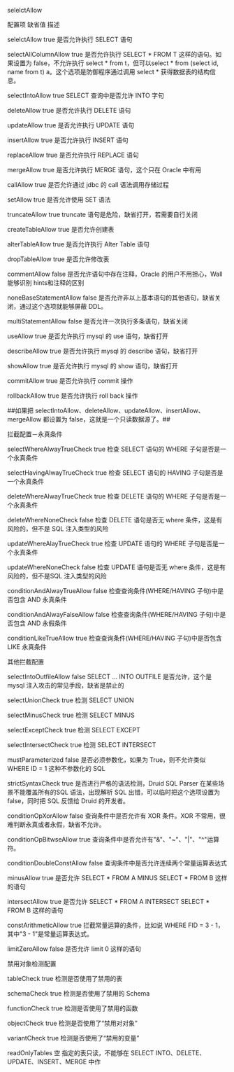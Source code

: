 <blacklist check="true">selelctAllow</blacklist>

配置项        缺省值        描述

selelctAllow        true        是否允许执行  SELECT 语句

selectAllColumnAllow        true        是否允许执行  SELECT * FROM T 这样的语句。如果设置为 false，不允许执行 select * from t，但可以select * from (select  id, name from t) a。这个选项是防御程序通过调用 select * 获得数据表的结构信息。

selectIntoAllow        true        SELECT  查询中是否允许 INTO 字句

deleteAllow        true        是否允许执行  DELETE 语句

updateAllow        true        是否允许执行  UPDATE 语句

insertAllow        true        是否允许执行  INSERT 语句

replaceAllow        true        是否允许执行  REPLACE 语句

mergeAllow        true        是否允许执行  MERGE 语句，这个只在 Oracle 中有用

callAllow        true        是否允许通过  jdbc 的 call 语法调用存储过程

setAllow        true        是否允许使用  SET 语法

truncateAllow        true        truncate  语句是危险，缺省打开，若需要自行关闭

createTableAllow        true        是否允许创建表

alterTableAllow        true        是否允许执行  Alter Table 语句

dropTableAllow        true        是否允许修改表

commentAllow        false        是否允许语句中存在注释，Oracle  的用户不用担心，Wall 能够识别 hints和注释的区别

noneBaseStatementAllow        false        是否允许非以上基本语句的其他语句，缺省关闭，通过这个选项就能够屏蔽  DDL。

multiStatementAllow        false        是否允许一次执行多条语句，缺省关闭

useAllow        true        是否允许执行  mysql 的 use 语句，缺省打开

describeAllow        true        是否允许执行  mysql 的 describe 语句，缺省打开

showAllow        true        是否允许执行  mysql 的 show 语句，缺省打开

commitAllow        true        是否允许执行  commit 操作

rollbackAllow        true        是否允许执行  roll back 操作

\##如果把  selectIntoAllow、deleteAllow、updateAllow、insertAllow、mergeAllow 都设置为  false，这就是一个只读数据源了。##

拦截配置－永真条件

selectWhereAlwayTrueCheck        true        检查  SELECT 语句的 WHERE 子句是否是一个永真条件

selectHavingAlwayTrueCheck        true        检查  SELECT 语句的 HAVING 子句是否是一个永真条件

deleteWhereAlwayTrueCheck        true        检查  DELETE 语句的 WHERE 子句是否是一个永真条件

deleteWhereNoneCheck        false        检查  DELETE 语句是否无 where 条件，这是有风险的，但不是 SQL 注入类型的风险

updateWhereAlayTrueCheck        true        检查  UPDATE 语句的 WHERE 子句是否是一个永真条件

updateWhereNoneCheck        false        检查  UPDATE 语句是否无 where 条件，这是有风险的，但不是SQL 注入类型的风险

conditionAndAlwayTrueAllow        false        检查查询条件(WHERE/HAVING  子句)中是否包含 AND 永真条件

conditionAndAlwayFalseAllow        false        检查查询条件(WHERE/HAVING  子句)中是否包含 AND 永假条件

conditionLikeTrueAllow        true        检查查询条件(WHERE/HAVING  子句)中是否包含 LIKE 永真条件

其他拦截配置

selectIntoOutfileAllow        false        SELECT  ... INTO OUTFILE 是否允许，这个是 mysql 注入攻击的常见手段，缺省是禁止的

selectUnionCheck        true        检测  SELECT UNION

selectMinusCheck        true        检测  SELECT MINUS

selectExceptCheck        true        检测  SELECT EXCEPT

selectIntersectCheck        true        检测  SELECT INTERSECT

mustParameterized        false        是否必须参数化，如果为  True，则不允许类似 WHERE ID = 1 这种不参数化的 SQL

strictSyntaxCheck        true        是否进行严格的语法检测，Druid  SQL Parser 在某些场景不能覆盖所有的SQL 语法，出现解析 SQL 出错，可以临时把这个选项设置为 false，同时把 SQL 反馈给 Druid  的开发者。

conditionOpXorAllow        false        查询条件中是否允许有  XOR 条件。XOR 不常用，很难判断永真或者永假，缺省不允许。

conditionOpBitwseAllow        true        查询条件中是否允许有"&"、"~"、"|"、"^"运算符。

conditionDoubleConstAllow        false        查询条件中是否允许连续两个常量运算表达式

minusAllow        true        是否允许  SELECT * FROM A MINUS SELECT * FROM B 这样的语句

intersectAllow        true        是否允许  SELECT * FROM A INTERSECT SELECT * FROM B 这样的语句

constArithmeticAllow        true        拦截常量运算的条件，比如说  WHERE FID = 3 - 1，其中"3 - 1"是常量运算表达式。

limitZeroAllow        false        是否允许  limit 0 这样的语句

禁用对象检测配置

tableCheck        true        检测是否使用了禁用的表

schemaCheck        true        检测是否使用了禁用的  Schema

functionCheck        true          检测是否使用了禁用的函数

objectCheck        true        检测是否使用了“禁用对对象”

variantCheck        true        检测是否使用了“禁用的变量”

readOnlyTables        空        指定的表只读，不能够在  SELECT INTO、DELETE、UPDATE、INSERT、MERGE 中作